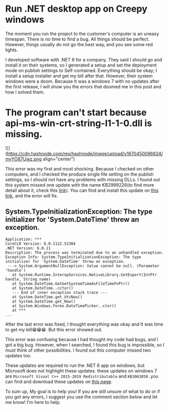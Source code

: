# Run .NET desktop app on Creepy windows

The moment you run the project to the customer's computer is an uneasy timespan. There is no time to find a bug. All things should be perfect. However, things usually do not go the best way, and you see some red lights.

I developed software with .NET 6 for a company. They said I should go and install it on their systems, so I generated a setup and set the deployment mode on publish settings to Self-contained. Everything should be okay; I install a setup installer and get my bill after that. However, their system windows were a doom. Because It was a windows 7 with no updates after the first release, I will show you the errors that doomed me in this post and how I solved them.

# The program can't start because api-ms-win-crt-string-l1-1-0.dll is missing.

![](https://cdn.hashnode.com/res/hashnode/image/upload/v1670450096824/myYO87Uwz.png align="center")

This error was my first and most shocking. Because I checked on other computers, and I checked the produce single file setting on the publish settings, so I should not have any problems with missing DLLs. I found out this system missed one update with the name KB2999226(to find more detail about it, check this [link](https://support.microsoft.com/en-us/topic/update-for-universal-c-runtime-in-windows-c0514201-7fe6-95a3-b0a5-287930f3560c)). You can find and install this update on [this link](https://support.microsoft.com/en-us/topic/update-for-universal-c-runtime-in-windows-c0514201-7fe6-95a3-b0a5-287930f3560c), and the error will fix.

## System.TypeInitializationException: The type initializer for 'System.DateTime' threw an exception.

```plaintext
Application: ***
CoreCLR Version: 6.0.1122.52304
.NET Version: 6.0.11
Description: The process was terminated due to an unhandled exception.
Exception Info: System.TypeInitializationException: The type initializer for 'System.DateTime' threw an exception.
 ---> System.ArgumentNullException: Value cannot be null. (Parameter 'handle')
   at System.Runtime.InteropServices.NativeLibrary.GetExport(IntPtr handle, String name)
   at System.DateTime.GetGetSystemTimeAsFileTimeFnPtr()
   at System.DateTime..cctor()
   --- End of inner exception stack trace ---
   at System.DateTime.get_UtcNow()
   at System.DateTime.get_Now()
   at System.Windows.Forms.DateTimePicker..ctor()
   at ***
...
```

After the last error was fixed, I thought everything was okay and It was time to get my bill😁😁😁. But this error showed out.

This error was confusing because I had thought my code had bugs, and I got a big bug. However, when I searched, I found this bug is impossible, so I must think of other possibilities. I found out this computer missed two updates too.

These updates are required to run the .NET 6 app on windows, but Microsoft does not highlight these updates. these updates on windows 7 are `Microsoft Visual C++ 2015-2019 Redistributable` and `KB3063858` .you can find and download these updates on [this page](https://learn.microsoft.com/en-us/dotnet/core/install/windows?tabs=net60#additional-deps).

To sum up, My goal is to help you! If you are still unsure of what to do or if you got any errors, I suggest you use the comment section below and let me know! I'm here to help.